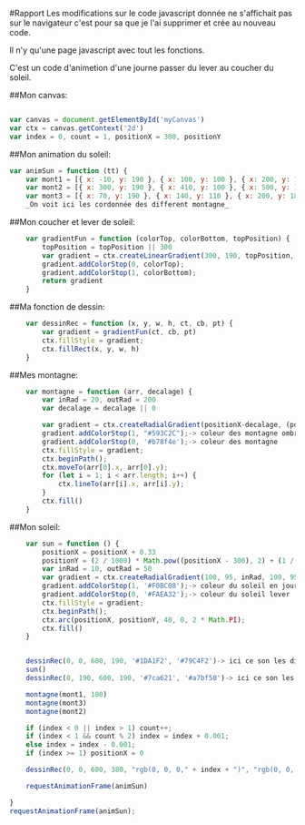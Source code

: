 #Rapport
Les modifications sur le code javascript donnée ne s'affichait pas sur le navigateur c'est pour sa que je l'ai supprimer et crée au nouveau code.

Il n'y qu'une page javascript avec tout les fonctions.

C'est un code d'animetion d'une journe passer du lever au coucher du soleil.

##Mon canvas:
```javascript

var canvas = document.getElementById('myCanvas')
var ctx = canvas.getContext('2d')
var index = 0, count = 1, positionX = 300, positionY
```
##Mon animation du soleil:
```javascript
var animSun = function (tt) {
	var mont1 = [{ x: -10, y: 190 }, { x: 100, y: 100 }, { x: 200, y: 150 }, { x: 300, y: 100 }, { x: 400, y: 190 }, { x: 500, y: 140}, { x: 560, y: 190 }]
	var mont2 = [{ x: 300, y: 190 }, { x: 410, y: 100 }, { x: 500, y: 180 }, { x: 550, y: 80 }, { x: 610, y: 190 }]
	var mont3 = [{ x: 70, y: 190 }, { x: 140, y: 110 }, { x: 200, y: 180 }, { x: 250, y: 120 }, { x: 320, y: 190 }]
	_On voit ici les cordonnée des different montagne_
```

##Mon coucher et lever de soleil:

```javascript
	var gradientFun = function (colorTop, colorBottom, topPosition) {
		topPosition = topPosition || 300
		var gradient = ctx.createLinearGradient(300, 190, topPosition, 380);
		gradient.addColorStop(0, colorTop);
		gradient.addColorStop(1, colorBottom);
		return gradient
	}
```

##Ma fonction de dessin:
```javascript
	var dessinRec = function (x, y, w, h, ct, cb, pt) {
		var gradient = gradientFun(ct, cb, pt)
		ctx.fillStyle = gradient;
		ctx.fillRect(x, y, w, h)
	}
```

##Mes montagne:
```javascript
	var montagne = function (arr, decalage) {
		var inRad = 20, outRad = 200
		var decalage = decalage || 0

		var gradient = ctx.createRadialGradient(positionX-decalage, (positionY * -1)+190, inRad, positionX-decalage, (positionY * -1)+190, outRad);
		gradient.addColorStop(1, "#593C2C");-> coleur des montagne ombre
		gradient.addColorStop(0, '#b78f4e');-> coleur des montagne
		ctx.fillStyle = gradient;
		ctx.beginPath();
		ctx.moveTo(arr[0].x, arr[0].y);
		for (let i = 1; i < arr.length; i++) {
			ctx.lineTo(arr[i].x, arr[i].y);
		}
		ctx.fill()
	}
```

##Mon soleil:

```javascript
	var sun = function () {
		positionX = positionX + 0.33
		positionY = (2 / 1000) * Math.pow((positionX - 300), 2) + (1 / 1000) * positionX
		var inRad = 10, outRad = 50
		var gradient = ctx.createRadialGradient(100, 95, inRad, 100, 95, outRad);
		gradient.addColorStop(1, '#F0BC08');-> coleur du soleil en journe
		gradient.addColorStop(0, '#FAEA32');-> coleur du soleil lever
		ctx.fillStyle = gradient;
		ctx.beginPath();
		ctx.arc(positionX, positionY, 40, 0, 2 * Math.PI);
		ctx.fill()
	}


	dessinRec(0, 0, 600, 190, '#1DA1F2', '#79C4F2')-> ici ce son les different teinte du ciel
	sun()
	dessinRec(0, 190, 600, 190, '#7ca621', '#a7bf50')-> ici ce son les different teinte du sol

	montagne(mont1, 100)
	montagne(mont3)
	montagne(mont2)

	if (index < 0 || index > 1) count++;
	if (index < 1 && count % 2) index = index + 0.001;
	else index = index - 0.001;
	if (index >= 1) positionX = 0

	dessinRec(0, 0, 600, 380, "rgb(0, 0, 0," + index + ")", "rgb(0, 0, 0," + index + ")", 100 * index.toFixed(1));

	requestAnimationFrame(animSun)

}
requestAnimationFrame(animSun);

```
